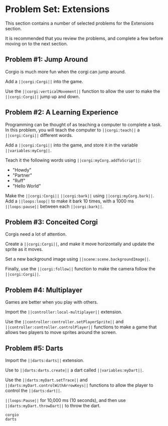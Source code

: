 # Problem Set: Extensions

This section contains a number of selected problems for the Extensions section.

It is recommended that you review the problems, and complete a few before moving on to the next section.

## Problem #1: Jump Around

Corgio is much more fun when the corgi can jump around.

Add a ``||corgi:Corgi||`` into the game.

Use the ``||corgi:verticalMovement||`` function to allow the user to make the ``||corgi:Corgi||`` jump up and down.

## Problem #2: A Learning Experience

Programming can be thought of as teaching a computer to complete a task. In this problem, you will teach the computer to ``||corgi:teach||`` a ``||corgi:Corgi||`` different words.

Add a ``||corgi:Corgi||`` into the game, and store it in the variable ``||variables:myCorg||``.

Teach it the following words using ``||corgi:myCorg.addToScript||``:

* "Howdy"
* "Partner"
* "Ruff"
* "Hello World"

Make the ``||corgi:Corgi||`` ``||corgi:bark||`` using ``||corgi:myCorg.bark||``. Add a ``||loops:loop||`` to make it bark 10 times, with a 1000 ms ``||loops:pause||`` between each ``||corgi:bark||``.

## Problem #3: Conceited Corgi

Corgis need a lot of attention. 

Create a ``||corgi:Corgi||``, and make it move horizontally and update the sprite as it moves.

Set a new background image using ``||scene:scene.backgroundImage||``.

Finally, use the ``||corgi:follow||`` function to make the camera follow the ``||corgi:Corgi||``.

## Problem #4: Multiplayer

Games are better when you play with others.

Import the ``||controller:local-multiplayer||`` extension.

Use the ``||controller:controller.setPlayerSprite||`` and ``||controller:controller.controlPlayer||`` functions to make a game that allows two players to move sprites around the screen.

## Problem #5: Darts

Import the ``||darts:darts||`` extension.

Use to ``||darts:darts.create||`` a dart called ``||variables:myDart||``.

Use the ``||darts:myDart.setTrace||`` and ``||darts:myDart.controlWithArrowKeys||`` functions to allow the player to control the ``||darts:dart||``.

``||loops:Pause||`` for 10,000 ms (10 seconds), and then use ``||darts:myDart.throwDart||`` to throw the dart.

```package
corgio
darts
```
